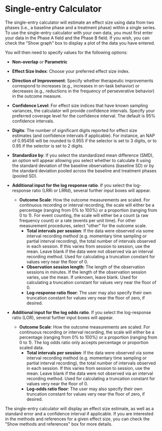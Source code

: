 # Single-entry Calculator

The single-entry calculator will estimate an effect size using data from two phases 
(i.e., a baseline phase and a treatment phase) within a single series. To use the 
single-entry calculator with your own data, you must first enter your data in the 
Phase A field and the Phase B field. If you wish, you can check 
the "Show graph" box to display a plot of the data you have entered.

You will then need to specify values for the following options: 

- __Non-overlap__ or __Parametric__

- __Effect Size Index__: Choose your preferred effect size index.

- __Direction of Improvement__: Specify whether therapeutic improvements correspond to increases (e.g., increases in on-task behavior) or decreases (e.g., reductions in the frequency of perseverative behavior) in the outcome measure.

- __Confidence Level__:  For effect size indices that have known sampling variances, the calculator will provide confidence intervals. Specify your preferred coverage level for the confidence interval. The default is 95% confidence intervals.
  
- __Digits__: The number of significant digits reported for effect size estimates (and confidence intervals if applicable). For instance, an NAP of 0.95456 will be rounded to 0.955 if the selector is set to 3 digits, or to 0.95 if the selector is set to 2 digits.

- __Standardize by__: If you select the standardized mean difference (SMD), an option will appear allowing you select whether to calculate it using the standard deviation of the baseline observations (baseline SD) or by the standard deviation pooled across the baseline and treatment phases (pooled SD).

- __Additional input for the log response ratio__. If you select the log-response ratio (LRRi or LRRd), several further input boxes will appear.

  - __Outcome Scale__: How the outcome measurements are scaled. For continuous recording or interval recording, the scale will either be a percentage (ranging from 0% to 100%) or a proportion (ranging from 0 to 1). For event counting, the scale will either be a count (a raw frequency count) or a rate (events per unit time). For other measurement procedures, select "other" for the outcome scale.
    - __Total intervals per session__: If the data were observed via some interval recording method (e.g. momentary time sampling or partial interval recording), the total number of intervals observed in each session. If this varies from session to session, use the mean. Leave blank if the data were not observed via an interval recording method. Used for calculating a truncation constant for values very near the floor of 0.
    - __Observation session length__: The length of the observation sessions in minutes. If the length of the observation session varies, use the mean. If unknown, leave blank. Used for calculating a truncation constant for values very near the floor of 0.
    - __Log-response ratio floor__: The user may also specify their own truncation constant for values very near the floor of zero, if desired.
    
- __Additional input for the log odds ratio__. If you select the log-response ratio (LOR), several further input boxes will appear.
  - __Outcome Scale__: How the outcome measurements are scaled. For continuous recording or interval recording, the scale will either be a percentage (ranging from 0% to 100%) or a proportion (ranging from 0 to 1). The log odds ratio only accepts percentage or proportion scaled data.
    - __Total intervals per session__: If the data were observed via some interval recording method (e.g. momentary time sampling or partial interval recording), the total number of intervals observed in each session. If this varies from session to session, use the mean. Leave blank if the data were not observed via an interval recording method. Used for calculating a truncation constant for values very near the floor of 0.
    - __Log-odds ratio floor__: The user may also specify their own truncation constant for values very near the floor of zero, if desired.

The single-entry calculator will display an effect size estimate, as well as a standard 
error and a confidence interval if applicable. If you are interested in the methods and references
for a given effect size, you can check the "Show methods and references" box for more details.
